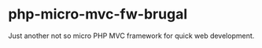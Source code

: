 php-micro-mvc-fw-brugal
=======================

Just another not so micro PHP MVC framework for quick web development. 
